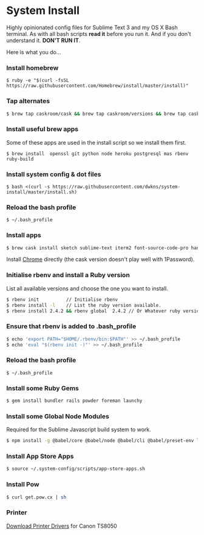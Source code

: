 # System Install
Highly opinionated config files for Sublime Text 3 and my OS X Bash terminal.
As with all bash scripts **read it** before you run it. And if you don't understand it. **DON'T RUN IT**.

Here is what you do...

### Install homebrew

```` 
$ ruby -e "$(curl -fsSL https://raw.githubusercontent.com/Homebrew/install/master/install)"
````

### Tap alternates 

````bash
$ brew tap caskroom/cask && brew tap caskroom/versions && brew tap caskroom/fonts && brew tap homebrew/services && brew tap heroku/brew
````

### Install useful brew apps
Some of these apps are used in the install script so we install them first.

```` 
$ brew install  openssl git python node heroku postgresql mas rbenv ruby-build 
````

### Install system config & dot files

```` 
$ bash <(curl -s https://raw.githubusercontent.com/dwkns/system-install/master/install.sh)
````

### Reload the bash profile

```` 
$ ~/.bash_profile 
````

### Install apps  

````bash
$ brew cask install sketch sublime-text iterm2 font-source-code-pro handbrake transmission mpv charles dropbox typora codekit flash-npapi iina steam mamp-pro sequel-pro phantomjs
````

Install [Chrome](https://www.google.com/chrome/index.html) directly (the cask version doesn't play well with 1Password).

### Initialise rbenv and install a Ruby version
List all available versions and choose the one you want to install.

````bash
$ rbenv init          // Initialise rbenv 
$ rbenv install -l    // List the ruby version available. 
$ rbenv install 2.4.2 && rbenv global  2.4.2 // Or Whatever ruby version you want. 
````

### Ensure that rbenv is added to .bash_profile

````bash
$ echo 'export PATH="$HOME/.rbenv/bin:$PATH"' >> ~/.bash_profile  
$ echo 'eval "$(rbenv init -)"' >> ~/.bash_profile  
````

### Reload the bash profile

```` 
$ ~/.bash_profile 
````

### Install some Ruby Gems

````bash
$ gem install bundler rails powder foreman launchy 
````

### Install some Global Node Modules

Required for the Sublime Javascript build system to work.

```bash
$ npm install -g @babel/core @babel/node @babel/cli @babel/preset-env local-web-server rollup eslint eslint-plugin-jest prettier
```

### Install App Store Apps
```bash
$ source ~/.system-config/scripts/app-store-apps.sh
```

### Install Pow

````bash
$ curl get.pow.cx | sh
````

### Printer

[Download Printer Drivers](http://gdlp01.c-wss.com/gds/8/0100007708/04/mcpd-mac-ts8000-18_10_0_0-ea21_3.dmg) for Canon TS8050

